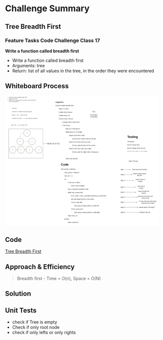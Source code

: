 # Challenge Summary
<!-- Description of the challenge -->
## Tree Breadth First
### Feature Tasks Code Challenge Class 17
**Write a function called breadth first**

- Write a function called breadth first
- Arguments: tree
- Return: list of all values in the tree, in the order they were encountered



## Whiteboard Process
<!-- Embedded whiteboard image -->

![whiteboard](./breadthFirst.drawio.png)

## Code
[Tree Breadth First](./tree_breadth_first.py)

## Approach & Efficiency
<!-- What approach did you take? Why? What is the Big O space/time for this approach? -->


> Breadth first - Time = O(n), Space = O(N)



## Solution
<!-- Show how to run your code, and examples of it in action -->

## Unit Tests

- check if Tree is empty
- Check if only root node
- check if only lefts or only rights